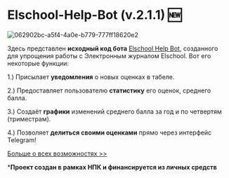 # Elschool-Help-Bot (v.2.1.1) 🆕

![062902bc-a5f4-4a0e-b779-777ff18620e2](https://user-images.githubusercontent.com/128232763/226109251-6e8c53aa-d461-40b3-9d5d-afb40bc38b2c.jpg)

Здесь представлен **исходный код бота** [Elschool Help Bot](https://t.me/elschool_help_bot), созданного для упрощения работы с Электронным журналом Elschool. Вот его некоторые функции:

1.) Присылает **уведомления** о новых оценках в табеле.

2.) Предоставляет пользователю **статистику** его оценок, среднего балла.

3.) Создаёт **графики** изменений среднего балла за год и по четвертям (триместрам).

4.) Позволяет **делиться своими оценками** прямо через интерфейс Telegram!

[Больше о всех возможностях >>](https://github.com/theslothbear/Elschool-Help-Bot/blob/main/opportunities.md)

***Проект создан в рамках НПК и финансируется из личных средств**


